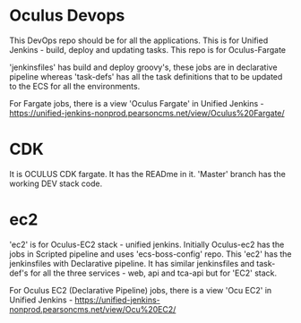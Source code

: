 # Oculus Devops
This DevOps repo should be for all the applications. This is for Unified Jenkins - build, deploy and updating tasks. This repo is for Oculus-Fargate 

'jenkinsfiles' has build and deploy groovy's, these jobs are in declarative pipeline whereas 'task-defs' has all the task definitions that to be updated to the ECS for all the environments.

For Fargate jobs, there is a view 'Oculus Fargate' in Unified Jenkins - https://unified-jenkins-nonprod.pearsoncms.net/view/Oculus%20Fargate/


# CDK
It is OCULUS CDK fargate. It has the READme in it.
'Master' branch has the working DEV stack code.


# ec2 
'ec2' is for Oculus-EC2 stack - unified jenkins. Initially Oculus-ec2 has the jobs in Scripted pipeline and uses 'ecs-boss-config' repo. This 'ec2' has the jenkinsfiles with Declarative pipeline. 
It has similar jenkinsfiles and task-def's for all the three services - web, api and tca-api but for 'EC2' stack.

For Oculus EC2 (Declarative Pipeline) jobs, there is a view 'Ocu EC2' in Unified Jenkins - https://unified-jenkins-nonprod.pearsoncms.net/view/Ocu%20EC2/
